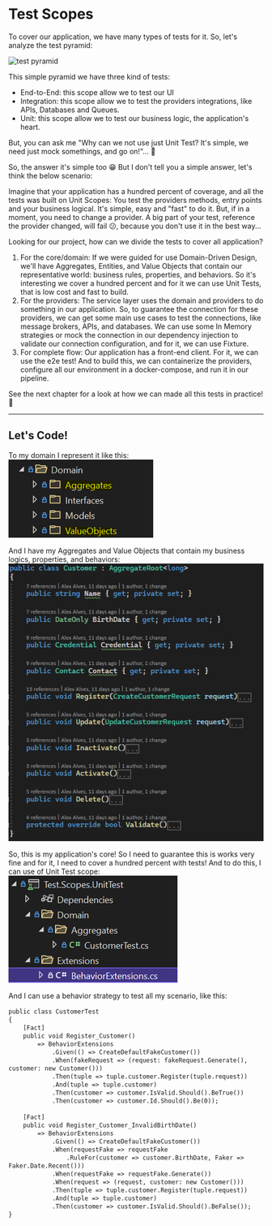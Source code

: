 # Test Scopes

To cover our application, we have many types of tests for it. So, let's analyze the test pyramid:

![test pyramid](https://res.cloudinary.com/practicaldev/image/fetch/s--dcM0135C--/c_limit%2Cf_auto%2Cfl_progressive%2Cq_auto%2Cw_880/https://dev-to-uploads.s3.amazonaws.com/i/ealtg2m79jiaur0ryb3v.png)

This simple pyramid we have three kind of tests:

* End-to-End: this scope allow we to test our UI
* Integration: this scope allow we to test the providers integrations, like APIs, Databases and Queues.
* Unit: this scope allow we to test our business logic, the application's heart.

But, you can ask me "Why can we not use just Unit Test? It's simple, we need just mock somethings, and go on!"... 🤔

So, the answer it's simple too 😁 But I don't tell you a simple answer, let's think the below scenario:

Imagine that your application has a hundred percent of coverage, and all the tests was built on Unit Scopes: You test the providers methods, entry points and your business logical. It's simple, easy and "fast" to do it. But, if in a moment, you need to change a provider. A big part of your test, reference the provider changed, will fail 😕, because you don't use it in the best way...

Looking for our project, how can we divide the tests to cover all application?

1. For the core/domain: 
	If we were guided for use Domain-Driven Design, we'll have Aggregates, Entities, and Value Objects that contain our representative world: business rules, properties, and behaviors. So it's interesting we cover a hundred percent and for it we can use Unit Tests, that is low cost and fast to build.
2. For the providers:
	The service layer uses the domain and providers to do something in our application. So, to guarantee the connection for these providers, we can get some main use cases to test the connections, like message brokers, APIs, and databases. We can use some In Memory strategies or mock the connection in our dependency injection to validate our connection configuration, and for it, we can use Fixture.
3. For complete flow:
	Our application has a front-end client. For it, we can use the e2e test! And to build this, we can containerize the providers, configure all our environment in a docker-compose, and run it in our pipeline.

See the next chapter for a look at how we can made all this tests in practice! 👀

---

## Let's Code!
To my domain I represent it like this:
![domain_layer](/imgs/domain_layer.png)

And I have my Aggregates and Value Objects that contain my business logics, properties, and behaviors:
![aggregate](/imgs/aggregate.png)

So, this is my application's core! So I need to guarantee this is works very fine and for it, I need to cover a hundred percent with tests! And to do this, I can use of Unit Test scope:
![unit_test_project](/imgs//unit_test_project.png)

And I can use a behavior strategy to test all my scenario, like this:
```
public class CustomerTest
{
	[Fact]
	public void Register_Customer()
		=> BehaviorExtensions
			.Given(() => CreateDefaultFakeCustomer())
			.When(fakeRequest => (request: fakeRequest.Generate(), customer: new Customer()))
			.Then(tuple => tuple.customer.Register(tuple.request))
			.And(tuple => tuple.customer)
			.Then(customer => customer.IsValid.Should().BeTrue())
			.Then(customer => customer.Id.Should().Be(0));

	[Fact]
	public void Register_Customer_InvalidBirthDate()
		=> BehaviorExtensions
			.Given(() => CreateDefaultFakeCustomer())
			.When(requestFake => requestFake
				.RuleFor(customer => customer.BirthDate, Faker => Faker.Date.Recent()))
			.When(requestFake => requestFake.Generate())
			.When(request => (request, customer: new Customer()))
			.Then(tuple => tuple.customer.Register(tuple.request))
			.And(tuple => tuple.customer)
			.Then(customer => customer.IsValid.Should().BeFalse());
}
```
